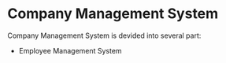 # Company Management System
Company Management System is devided into several part:
* Employee Management System
